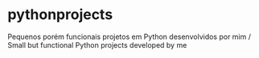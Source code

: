 # pythonprojects
Pequenos porém funcionais projetos em Python desenvolvidos por mim / Small but functional Python projects developed by me
